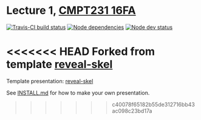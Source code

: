 # Lecture 1, [CMPT231 16FA](https://cmpt231-16fa.github.io/)

[![Travis-CI build status](https://travis-ci.org/cmpt231-16fa/lec1.svg)](https://travis-ci.org/cmpt231-16fa/lec1)
[![Node dependencies](https://david-dm.org/cmpt231-16fa/lec1.svg)](https://david-dm.org/cmpt231-16fa/lec1)
[![Node dev status](https://david-dm.org/cmpt231-16fa/lec1/dev-status.svg)](https://david-dm.org/cmpt231-16fa/lec1#info=devDependencies)

<<<<<<< HEAD
Forked from template
[reveal-skel](https://github.com/sermons/reveal-skel)
=======
Template presentation: [reveal-skel](https://github.com/sermons/reveal-skel)

See [INSTALL.md](INSTALL.md)
for how to make your own presentation.
>>>>>>> c40078f65182b55de312716bb43ac098c23bd17a

